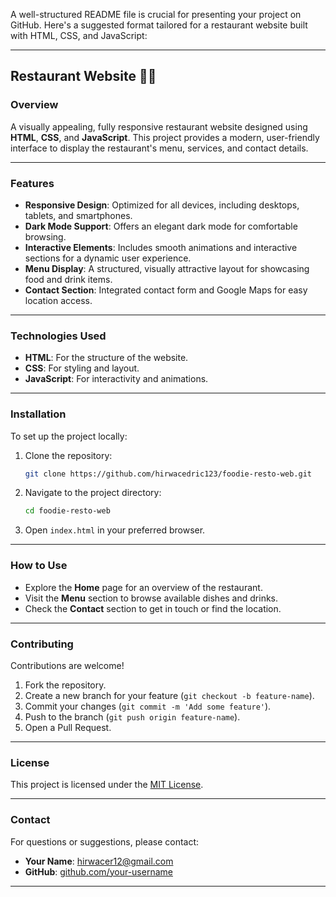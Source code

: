 A well-structured README file is crucial for presenting your project on GitHub. Here's a suggested format tailored for a restaurant website built with HTML, CSS, and JavaScript:

---

## Restaurant Website 🍴🍷

### Overview  
A visually appealing, fully responsive restaurant website designed using **HTML**, **CSS**, and **JavaScript**. This project provides a modern, user-friendly interface to display the restaurant's menu, services, and contact details.

---

### Features  
- **Responsive Design**: Optimized for all devices, including desktops, tablets, and smartphones.  
- **Dark Mode Support**: Offers an elegant dark mode for comfortable browsing.  
- **Interactive Elements**: Includes smooth animations and interactive sections for a dynamic user experience.  
- **Menu Display**: A structured, visually attractive layout for showcasing food and drink items.  
- **Contact Section**: Integrated contact form and Google Maps for easy location access.  

---


### Technologies Used  
- **HTML**: For the structure of the website.  
- **CSS**: For styling and layout.  
- **JavaScript**: For interactivity and animations.  

---

### Installation  
To set up the project locally:  
1. Clone the repository:  
   ```bash
   git clone https://github.com/hirwacedric123/foodie-resto-web.git
   ```
2. Navigate to the project directory:  
   ```bash
   cd foodie-resto-web
   ```
3. Open `index.html` in your preferred browser.

---

### How to Use  
- Explore the **Home** page for an overview of the restaurant.  
- Visit the **Menu** section to browse available dishes and drinks.  
- Check the **Contact** section to get in touch or find the location.  

---

### Contributing  
Contributions are welcome!  
1. Fork the repository.  
2. Create a new branch for your feature (`git checkout -b feature-name`).  
3. Commit your changes (`git commit -m 'Add some feature'`).  
4. Push to the branch (`git push origin feature-name`).  
5. Open a Pull Request.

---

### License  
This project is licensed under the [MIT License](LICENSE).

---

### Contact  
For questions or suggestions, please contact:  
- **Your Name**: [hirwacer12@gmail.com](mailto:hirwacedr12@gmail.com)  
- **GitHub**: [github.com/your-username](https://github.com/hirwacedric123)  

---


